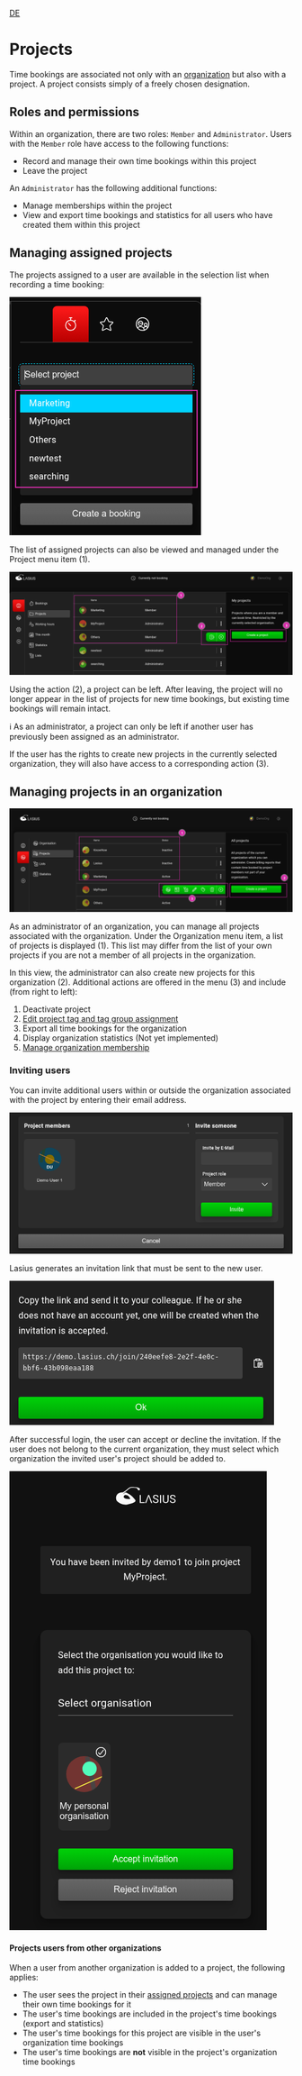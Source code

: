 [DE](DE%3AProjects.md)

# Projects

Time bookings are associated not only with an [organization](Organisations.md) but also with a project. A project consists simply of a freely chosen designation.

## Roles and permissions

Within an organization, there are two roles: `Member` and `Administrator`. Users with the `Member` role have access to the following functions:

- Record and manage their own time bookings within this project
- Leave the project

An `Administrator` has the following additional functions:

- Manage memberships within the project
- View and export time bookings and statistics for all users who have created them within this project

## Managing assigned projects

The projects assigned to a user are available in the selection list when recording a time booking:

![Own project list](images/Lasius_TimeBooking_Projects.png)

The list of assigned projects can also be viewed and managed under the Project menu item (1).

![Managing own project list](images/Lasius_OwnProjects_Manage.png)

Using the action (2), a project can be left. After leaving, the project will no longer appear in the list of projects for new time bookings, but existing time bookings will remain intact.

ℹ️ As an administrator, a project can only be left if another user has previously been assigned as an administrator.

If the user has the rights to create new projects in the currently selected organization, they will also have access to a corresponding action (3).

## Managing projects in an organization

![Managing projects in an organization](images/Lasius_Projects_Manage.png)

As an administrator of an organization, you can manage all projects associated with the organization. Under the Organization menu item, a list of projects is displayed (1). This list may differ from the list of your own projects if you are not a member of all projects in the organization.

In this view, the administrator can also create new projects for this organization (2).
Additional actions are offered in the menu (3) and include (from right to left):

1. Deactivate project
2. [Edit project tag and tag group assignment](Tags.md#erfassen-von-tags-und-tag-gruppen)
3. Export all time bookings for the organization
4. Display organization statistics (Not yet implemented)
5. [Manage organization membership](#inviting-users)

### Inviting users

You can invite additional users within or outside the organization associated with the project by entering their email address.

![Managing project members](images/Lasius_Projects_Invite.png)

Lasius generates an invitation link that must be sent to the new user.

![Project invitation link](images/Lasius_Projects_Invitation_Link.png)

After successful login, the user can accept or decline the invitation. If the user does not belong to the current organization, they must select which organization the invited user's project should be added to.

![Accepting project invitation](images/Lasius_Projects_Invitation.png)

#### Projects users from other organizations

When a user from another organization is added to a project, the following applies:

- The user sees the project in their [assigned projects](#managing-assigned-projects) and can manage their own time bookings for it
- The user's time bookings are included in the project's time bookings (export and statistics)
- The user's time bookings for this project are visible in the user's organization time bookings
- The user's time bookings are **not** visible in the project's organization time bookings
